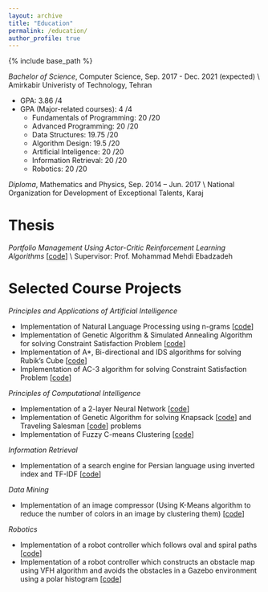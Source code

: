 ```yaml
---
layout: archive
title: "Education"
permalink: /education/
author_profile: true
---
```


{% include base_path %}

_Bachelor of Science_, Computer Science, Sep. 2017 - Dec. 2021 (expected) \\
Amirkabir Univeristy of Technology, Tehran
* GPA: 3.86 /4
* GPA (Major-related courses): 4 /4
  * Fundamentals of Programming: 20 /20
  * Advanced Programming: 20 /20
  * Data Structures: 19.75 /20
  * Algorithm Design: 19.5 /20
  * Artificial Inteligence: 20 /20
  * Information Retrieval: 20 /20
  * Robotics: 20 /20

_Diploma_, Mathematics and Physics, Sep. 2014 – Jun. 2017 \\
National Organization for Development of Exceptional Talents, Karaj

Thesis
======
_Portfolio Management Using Actor-Critic Reinforcement Learning Algorithms_ [[code](https://github.com/matinaghaei/Stock-Trading-ActorCriticRL)] \\
Supervisor: Prof. Mohammad Mehdi Ebadzadeh

Selected Course Projects
======

_Principles and Applications of Artificial Intelligence_
  * Implementation of Natural Language Processing using n-grams [[code](https://github.com/matinaghaei/Natural-Language-Processing)]
  * Implementation of Genetic Algorithm & Simulated Annealing Algorithm for solving Constraint Satisfaction Problem [[code](https://github.com/matinaghaei/Genetic-and-Simulated-Annealing-Algorithms)]
  * Implementation of A*, Bi-directional and IDS algorithms for solving Rubik’s Cube [[code](https://github.com/matinaghaei/Rubik-s-Cube)]
  * Implementation of AC-3 algorithm for solving Constraint Satisfaction Problem 
  [[code](https://github.com/matinaghaei/Constraint-Satisfaction-Problem)]

_Principles of Computational Intelligence_
  * Implementation of a 2-layer Neural Network [[code](https://github.com/matinaghaei/Nueral-Network)]
  * Implementation of Genetic Algorithm for solving Knapsack [[code](https://github.com/matinaghaei/Evolutionary-Algorithm-for-Knapsack-Problem)] and Traveling Salesman [[code](https://github.com/matinaghaei/Evolutionary-Algorithm-for-Traveling-Slalesman-Problem)] problems
  * Implementation of Fuzzy C-means Clustering [[code](https://github.com/matinaghaei/Fuzzy-C-means-Clustering-Algorithm)]

_Information Retrieval_
  * Implementation of a search engine for Persian language using inverted index and TF-IDF [[code](https://github.com/matinaghaei/Information-Retrieval)]

_Data Mining_
  * Implementation of an image compressor (Using K-Means algorithm to reduce the number of colors in an image by clustering them) [[code](https://github.com/matinaghaei/Image-Compression)]

_Robotics_
  * Implementation of a robot controller which follows oval and spiral paths [[code](https://github.com/matinaghaei/Oval-and-Spiral-Traversing-Robot)]
  * Implementation of a robot controller which constructs an obstacle map using VFH algorithm and avoids the obstacles in a Gazebo environment using a polar histogram [[code](https://github.com/matinaghaei/Maze-Exploring-Controller)]
